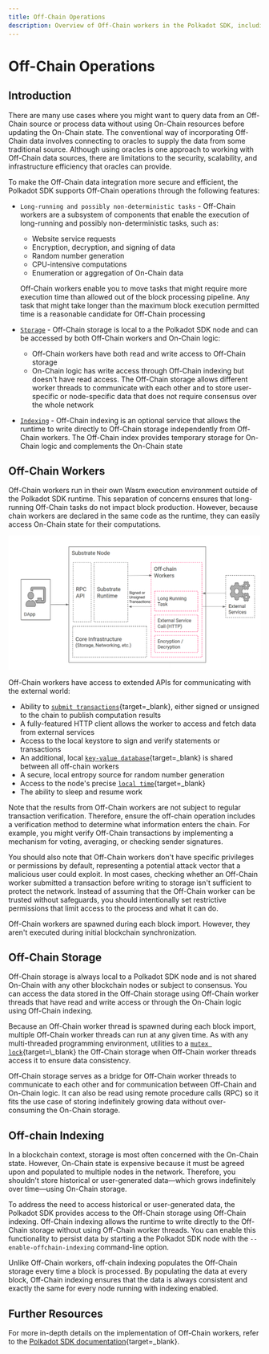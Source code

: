 ```yaml
---
title: Off-Chain Operations
description: Overview of Off-Chain workers in the Polkadot SDK, including their structure and the basic operations that can be performed on them.
---
```


# Off-Chain Operations

## Introduction

There are many use cases where you might want to query data from an Off-Chain source or process data without using On-Chain resources before updating the On-Chain state. The conventional way of incorporating Off-Chain data involves connecting to oracles to supply the data from some traditional source. Although using oracles is one approach to working with Off-Chain data sources, there are limitations to the security, scalability, and infrastructure efficiency that oracles can provide.

To make the Off-Chain data integration more secure and efficient, the Polkadot SDK supports Off-Chain operations through the following features:

- `Long-running and possibly non-deterministic tasks` - Off-Chain workers are a subsystem of components that enable the execution of long-running and possibly non-deterministic tasks, such as:
    - Website service requests
    - Encryption, decryption, and signing of data
    - Random number generation
    - CPU-intensive computations
    - Enumeration or aggregation of On-Chain data

    Off-Chain workers enable you to move tasks that might require more execution time than allowed out of the block processing pipeline. Any task that might take longer than the maximum block execution permitted time is a reasonable candidate for Off-Chain processing

- [`Storage`](#off-chain-storage) - Off-Chain storage is local to a the Polkadot SDK node and can be accessed by both Off-Chain workers and On-Chain logic:
    - Off-Chain workers have both read and write access to Off-Chain storage
    - On-Chain logic has write access through Off-Chain indexing but doesn't have read access. The Off-Chain storage allows different worker threads to communicate with each other and to store user-specific or node-specific data that does not require consensus over the whole network

- [`Indexing`](#off-chain-indexing) - Off-Chain indexing is an optional service that allows the runtime to write directly to Off-Chain storage independently from Off-Chain workers. The Off-Chain index provides temporary storage for On-Chain logic and complements the On-Chain state

## Off-Chain Workers

Off-Chain workers run in their own Wasm execution environment outside of the Polkadot SDK runtime. This separation of concerns ensures that long-running Off-Chain tasks do not impact block production. However, because chain workers are declared in the same code as the runtime, they can easily access On-Chain state for their computations.

<!-- TODO: Migrate image into mermaid diagram -->
![](/images/polkadot-protocol/polkadot-operations/offchain-operations/off-chain-workers-structure.png)

Off-Chain workers have access to extended APIs for communicating with the external world:

- Ability to [`submit transactions`](https://paritytech.github.io/polkadot-sdk/master/sp_runtime/offchain/trait.TransactionPool.html){target=\_blank}, either signed or unsigned to the chain to publish computation results
- A fully-featured HTTP client allows the worker to access and fetch data from external services
- Access to the local keystore to sign and verify statements or transactions
- An additional, local [`key-value database`](https://paritytech.github.io/polkadot-sdk/master/sp_runtime/offchain/trait.OffchainStorage.html){target=\_blank} is shared between all off-chain workers
- A secure, local entropy source for random number generation
- Access to the node's precise [`local time`](https://paritytech.github.io/polkadot-sdk/master/sp_runtime/offchain/struct.Timestamp.html){target=\_blank}
- The ability to sleep and resume work

Note that the results from Off-Chain workers are not subject to regular transaction verification. Therefore, ensure the off-chain operation includes a verification method to determine what information enters the chain. For example, you might verify Off-Chain transactions by implementing a mechanism for voting, averaging, or checking sender signatures.

You should also note that Off-Chain workers don't have specific privileges or permissions by default, representing a potential attack vector that a malicious user could exploit. In most cases, checking whether an Off-Chain worker submitted a transaction before writing to storage isn't sufficient to protect the network. Instead of assuming that the Off-Chain worker can be trusted without safeguards, you should intentionally set restrictive permissions that limit access to the process and what it can do.

Off-Chain workers are spawned during each block import. However, they aren't executed during initial blockchain synchronization.

## Off-Chain Storage

Off-Chain storage is always local to a Polkadot SDK node and is not shared On-Chain with any other blockchain nodes or subject to consensus. You can access the data stored in the Off-Chain storage using Off-Chain worker threads that have read and write access or through the On-Chain logic using Off-Chain indexing.

Because an Off-Chain worker thread is spawned during each block import, multiple Off-Chain worker threads can run at any given time. As with any multi-threaded programming environment, utilities to a [`mutex lock`](https://en.wikipedia.org/wiki/Lock_(computer_science)){target=\_blank} the Off-Chain storage when Off-Chain worker threads access it to ensure data consistency.

Off-Chain storage serves as a bridge for Off-Chain worker threads to communicate to each other and for communication between Off-Chain and On-Chain logic. It can also be read using remote procedure calls (RPC) so it fits the use case of storing indefinitely growing data without over-consuming the On-Chain storage.

## Off-chain Indexing

In a blockchain context, storage is most often concerned with the On-Chain state. However, On-Chain state is expensive because it must be agreed upon and populated to multiple nodes in the network. Therefore, you shouldn't store historical or user-generated data—which grows indefinitely over time—using On-Chain storage.

To address the need to access historical or user-generated data, the Polkadot SDK provides access to the Off-Chain storage using Off-Chain indexing. Off-Chain indexing allows the runtime to write directly to the Off-Chain storage without using Off-Chain worker threads. You can enable this functionality to persist data by starting a the Polkadot SDK node with the `--enable-offchain-indexing` command-line option.

Unlike Off-Chain workers, off-chain indexing populates the Off-Chain storage every time a block is processed. By populating the data at every block, Off-Chain indexing ensures that the data is always consistent and exactly the same for every node running with indexing enabled.

## Further Resources

For more in-depth details on the implementation of Off-Chain workers, refer to the [Polkadot SDK documentation](https://paritytech.github.io/polkadot-sdk/master/polkadot_sdk_docs/reference_docs/frame_offchain_workers/index.html){target=\_blank}.